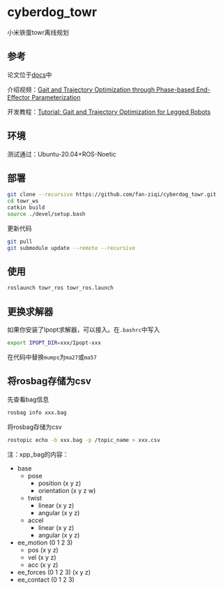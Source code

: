 # cyberdog_towr

小米铁蛋towr离线规划

## 参考

论文位于[docs](./docs)中

介绍视频：[Gait and Trajectory Optimization through Phase-based End-Effector Parameterization](https://www.youtube.com/watch?v=0jE46GqzxMM)

开发教程：[Tutorial: Gait and Trajectory Optimization for Legged Robots](https://www.youtube.com/watch?v=KhWuLvb934g)

## 环境

测试通过：Ubuntu-20.04+ROS-Noetic

## 部署

```bash
git clone --recursive https://github.com/fan-ziqi/cyberdog_towr.git
cd towr_ws
catkin build
source ./devel/setup.bash
```

更新代码

```bash
git pull
git submodule update --remote --recursive
```

## 使用

```bash
roslaunch towr_ros towr_ros.launch
```

## 更换求解器

如果你安装了Ipopt求解器，可以接入。在`.bashrc`中写入

```bash
export IPOPT_DIR=xxx/Ipopt-xxx
```

在代码中替换`mumps`为`ma27`或`ma57`

## 将rosbag存储为csv

先查看bag信息

```bash
rosbag info xxx.bag
```

将rosbag存储为csv

```bash
rostopic echo -b xxx.bag -p /topic_name > xxx.csv
```

注：xpp_bag的内容：

* base
  * pose
    * position (x y z)
    * orientation (x y z w)
  * twist
    * linear (x y z)
    * angular (x y z)
  * accel
    * linear (x y z)
    * angular (x y z)
* ee_motion (0 1 2 3)
  * pos (x y z)
  * vel (x y z)
  * acc (x y z)
* ee_forces (0 1 2 3)  (x y z)
* ee_contact (0 1 2 3)

